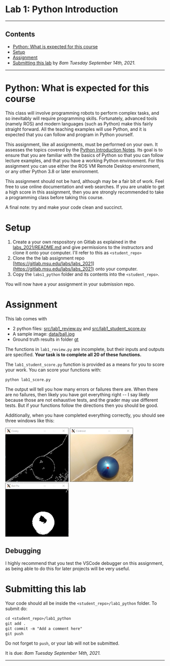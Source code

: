 # Lab 1: Python Introduction

___
## Contents

* [Python: What is expected for this course](#python-what-is-expected-for-this-course)
* [Setup](#Setup)
* [Assignment](#Assignment)
* [Submitting this lab](#Submitting-this-lab) by *8am Tuesday September 14th, 2021.*
___
# Python: What is expected for this course

This class will involve programming robots to perform complex tasks, and so inevitably will require programming skills. Fortunately, advanced tools (namely ROS) and modern languages (such as Python) make this fairly straight forward. All the teaching examples will use Python, and it is expected that you can follow and program in Python yourself.

This assignment, like all assignments, must be performed on your own.  It assesses the topics covered by the [Python Introduction Notes](https://github.com/dmorris0/python_intro/blob/main/README.md).  Its goal is to ensure that you are familiar with the basics of Python so that you can follow lecture examples, and that you have a working Python environment.  For this assignment you can use either the ROS VM Remote Desktop environment, or any other Python 3.8 or later environment.  

This assignment should not be hard, although may be a fair bit of work.  Feel free to use online documentation and web searches.  If you are unable to get a high score in this assignment, then you are strongly recommended to take a programming class before taking this course. 

A final note: try and make your code clean and succinct.  

# Setup

1. Create a your own respository on Gitlab as explained in the [labs_2021/README.md](../README.md) and give permissions to the instructors and clone it onto your computer.  I'll refer to this as `<student_repo>`
2. Clone the the lab assignment repo [https://gitlab.msu.edu/labs/labs_2021](https://gitlab.msu.edu/labs/labs_2021) onto your computer.
3. Copy the `labs1_python` folder and its contents into the `<student_repo>`.  

You will now have a your assignment in your submission repo.

# Assignment

This lab comes with 
* 2 python files: [src/lab1_review.py](src/lab1_review.py) and [src/lab1_student_score.py](src/lab1_score.py)
* A sample image: [data/ball.jpg](data/ball.jpg)
* Ground truth results in folder [gt](gt)

The functions in `lab1_review.py` are incomplete, but their inputs and outputs are specified.  **Your task is to complete all 20 of these functions.**  

The `lab1_student_score.py` function is provided as a means for you to score your work.  You can score your functions with:
```python
python lab1_score.py
```
The output will tell you how many errors or failures there are.  When there are no failures, then likely you have got everything right -- I say likely because those are not exhaustive tests, and the grader may use different tests.  But if your functions follow the directions then you should be good.

Additionally, when you have completed everything correctly, you should see three windows like this:
<p align="left">
<img src=".Images/lab1_canny.png" width="200">
<img src=".Images/lab1_ball.png" width="200">
<img src=".Images/lab1_pix.png" width="200">
</p>

## Debugging
I highly recommend that you test the VSCode debugger on this assignment, as being able to do this for later projects will be very useful. 

# Submitting this lab
Your code should all be inside the `<student_repo>/lab1_python` folder.  To submit do:
```
cd <student_repo>/lab1_python
git add .
git commit -m "Add a comment here"
git push
```
Do not forget to `push`, or your lab will not be submitted.

It is due: *8am Tuesday September 14th, 2021.*
___